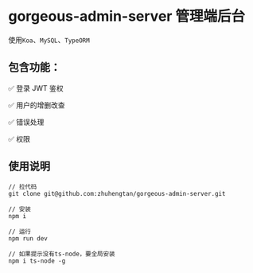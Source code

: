 # gorgeous-admin-server 管理端后台

使用`Koa`、`MySQL`、`TypeORM`

## 包含功能：
✅ 登录 JWT 鉴权

✅ 用户的增删改查

✅ 错误处理

✅ 权限

## 使用说明

```
// 拉代码
git clone git@github.com:zhuhengtan/gorgeous-admin-server.git

// 安装
npm i

// 运行
npm run dev

// 如果提示没有ts-node，要全局安装
npm i ts-node -g

```

